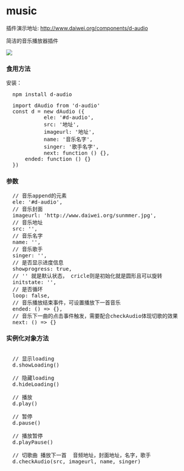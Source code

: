 # music

插件演示地址: http://www.daiwei.org/components/d-audio <br>

简洁的音乐播放器插件

![](https://github.com/IFmiss/music/blob/master/es5/img/TlPtuyzEtc.gif)


### 食用方法
安装：
<pre>
  npm install d-audio
</pre>

<pre>
  import dAudio from 'd-audio'
  const d = new dAudio ({
			ele: '#d-audio',
			src: '地址',
			imageurl: '地址',
			name: '音乐名字',
			singer: '歌手名字',
			next: function () {},
      ended: function () {}
  })
</pre>

### 参数
<pre>
  // 音乐append的元素
  ele: '#d-audio',
  // 音乐封面
  imageurl: 'http://www.daiwei.org/sunmmer.jpg',
  // 音乐地址
  src: '',
  // 音乐名字
  name: '',
  // 音乐歌手
  singer: '',
  // 是否显示进度信息
  showprogress: true,
  // '' 就是默认状态， cricle则是初始化就是圆形且可以旋转
  initstate: '',
  // 是否循环
  loop: false,
  // 音乐播放结束事件，可设置播放下一首音乐
  ended: () => {},
  // 音乐下一曲的点击事件触发，需要配合checkAudio体现切歌的效果
  next: () => {}
</pre>

### 实例化对象方法
<pre>

  // 显示loading
  d.showLoading()
  
  // 隐藏loading
  d.hideLoading()
  
  // 播放
  d.play()
  
  // 暂停
  d.pause()
  
  // 播放暂停
  d.playPause()
  
  // 切歌曲 播放下一首  音频地址，封面地址，名字，歌手
  d.checkAudio(src, imageurl, name, singer)
<pre>
